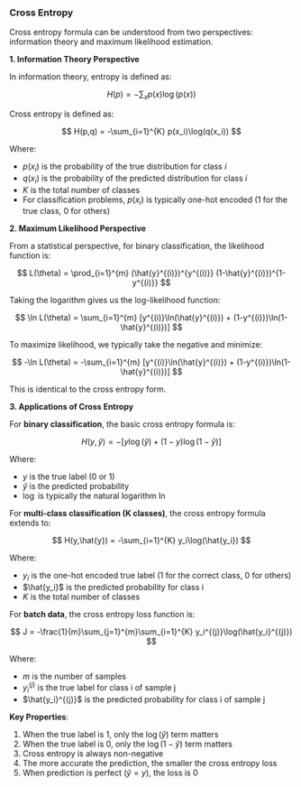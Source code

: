### Cross Entropy

Cross entropy formula can be understood from two perspectives: information theory and maximum likelihood estimation.

**1. Information Theory Perspective**

In information theory, entropy is defined as:

$$
H(p) = -\sum_x p(x)\log(p(x))
$$

Cross entropy is defined as:

$$
H(p,q) = -\sum_{i=1}^{K} p(x_i)\log(q(x_i))
$$

Where:
- $p(x_i)$ is the probability of the true distribution for class $i$
- $q(x_i)$ is the probability of the predicted distribution for class $i$
- $K$ is the total number of classes
- For classification problems, $p(x_i)$ is typically one-hot encoded (1 for the true class, 0 for others)

**2. Maximum Likelihood Perspective**

From a statistical perspective, for binary classification, the likelihood function is:

$$
L(\theta) = \prod_{i=1}^{m} (\hat{y}^{(i)})^{y^{(i)}} (1-\hat{y}^{(i)})^{1-y^{(i)}}
$$

Taking the logarithm gives us the log-likelihood function:

$$
\ln L(\theta) = \sum_{i=1}^{m} [y^{(i)}\ln(\hat{y}^{(i)}) + (1-y^{(i)})\ln(1-\hat{y}^{(i)})]
$$

To maximize likelihood, we typically take the negative and minimize:

$$
-\ln L(\theta) = -\sum_{i=1}^{m} [y^{(i)}\ln(\hat{y}^{(i)}) + (1-y^{(i)})\ln(1-\hat{y}^{(i)})]
$$

This is identical to the cross entropy form.

**3. Applications of Cross Entropy**

For **binary classification**, the basic cross entropy formula is:

$$
H(y,\hat{y}) = -[y\log(\hat{y}) + (1-y)\log(1-\hat{y})]
$$

Where:
- $y$ is the true label (0 or 1)
- $\hat{y}$ is the predicted probability
- $\log$ is typically the natural logarithm $\ln$

For **multi-class classification (K classes)**, the cross entropy formula extends to:

$$
H(y,\hat{y}) = -\sum_{i=1}^{K} y_i\log(\hat{y_i})
$$

Where:
- $y_i$ is the one-hot encoded true label (1 for the correct class, 0 for others)
- $\hat{y_i}$ is the predicted probability for class i
- $K$ is the total number of classes

For **batch data**, the cross entropy loss function is:

$$
J = -\frac{1}{m}\sum_{j=1}^{m}\sum_{i=1}^{K} y_i^{(j)}\log(\hat{y_i}^{(j)})
$$

Where:
- $m$ is the number of samples
- $y_i^{(j)}$ is the true label for class i of sample j
- $\hat{y_i}^{(j)}$ is the predicted probability for class i of sample j

**Key Properties**:
1. When the true label is 1, only the $\log(\hat{y})$ term matters
2. When the true label is 0, only the $\log(1-\hat{y})$ term matters
3. Cross entropy is always non-negative
4. The more accurate the prediction, the smaller the cross entropy loss
5. When prediction is perfect ($\hat{y}=y$), the loss is 0